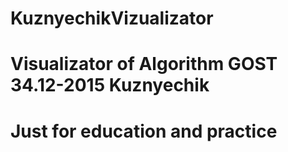 # KuznyechikVizualizator
# Visualizator of Algorithm GOST 34.12-2015 Kuznyechik
# Just for education and practice
